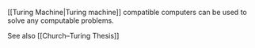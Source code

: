 [[Turing Machine|Turing machine]] compatible computers can be used to solve any computable problems.

See also [[Church–Turing Thesis]]